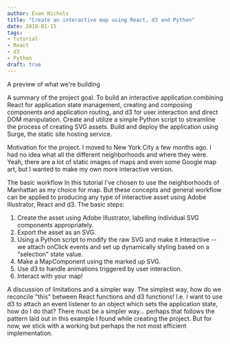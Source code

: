 ```yaml
---
author: Evan Nichols
title: "Create an interactive map using React, d3 and Python"
date: 2018-01-15
tags:
- tutorial
- React
- d3
- Python
draft: true
---
```


A preview of what we're building

A summary of the project goal. To build an interactive application combining React for application state management, creating and composing components and application routing, and d3 for user interaction and direct DOM manipulation. Create and utilize a simple Python script to streamline the process of creating SVG assets. Build and deploy the application using Surge, the static site hosting service.

Motivation for the project. I moved to New York City a few months ago. I had no idea what all the different neighborhoods and where they were. Yeah, there are a lot of static images of maps and even some Google map art, but I wanted to make my own more interactive version.

The basic workflow
In this tutorial I've chosen to use the neighborhoods of Manhattan as my choice for map. But these concepts and general workflow can be applied to producing any type of interactive asset using Adobe Illustrator, React and d3. The basic steps:

1. Create the asset using Adobe Illustrator, labelling individual SVG components appropriately.
2. Export the asset as an SVG.
3. Using a Python script to modify the raw SVG and make it interactive -- we attach onClick events and set up dynamically styling based on a "selection" state value.
4. Make a MapComponent using the marked up SVG.
5. Use d3 to handle animations triggered by user interaction.
6. Interact with your map!

A discussion of limitations and a simpler way. The simplest way, how do we reconcile "this" between React functions and d3 functions! I.e. I want to use d3 to attach an event listener to an object which sets the application state, how do I do that? There must be a simpler way... perhaps that follows the pattern laid out in this example I found while creating the project. But for now, we stick with a working but perhaps the not most efficient implementation.
